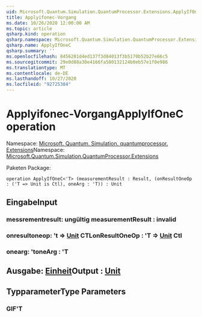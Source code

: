 ```yaml
---
uid: Microsoft.Quantum.Simulation.QuantumProcessor.Extensions.ApplyIfOneC
title: Applyifonec-Vorgang
ms.date: 10/26/2020 12:00:00 AM
ms.topic: article
qsharp.kind: operation
qsharp.namespace: Microsoft.Quantum.Simulation.QuantumProcessor.Extensions
qsharp.name: ApplyIfOneC
qsharp.summary: ''
ms.openlocfilehash: 8456201d4ed137f3d84013f3b5170b52b27e66c5
ms.sourcegitcommit: 29e0d88a30e4166fa580132124b0eb57e1f0e986
ms.translationtype: MT
ms.contentlocale: de-DE
ms.lasthandoff: 10/27/2020
ms.locfileid: "92725384"
---
```

# <a name="applyifonec-operation"></a><span data-ttu-id="c8e2f-102">Applyifonec-Vorgang</span><span class="sxs-lookup"><span data-stu-id="c8e2f-102">ApplyIfOneC operation</span></span>

<span data-ttu-id="c8e2f-103">Namespace: [Microsoft. Quantum. Simulation. quantumprocessor. Extensions](xref:Microsoft.Quantum.Simulation.QuantumProcessor.Extensions)</span><span class="sxs-lookup"><span data-stu-id="c8e2f-103">Namespace: [Microsoft.Quantum.Simulation.QuantumProcessor.Extensions](xref:Microsoft.Quantum.Simulation.QuantumProcessor.Extensions)</span></span>

<span data-ttu-id="c8e2f-104">Paketen [](https://nuget.org/packages/)</span><span class="sxs-lookup"><span data-stu-id="c8e2f-104">Package: [](https://nuget.org/packages/)</span></span>




```qsharp
operation ApplyIfOneC<'T> (measurementResult : Result, (onResultOneOp : ('T => Unit is Ctl), oneArg : 'T)) : Unit
```


## <a name="input"></a><span data-ttu-id="c8e2f-105">Eingabe</span><span class="sxs-lookup"><span data-stu-id="c8e2f-105">Input</span></span>

### <a name="measurementresult--__invalidresult__"></a><span data-ttu-id="c8e2f-106">messrementresult: __ungültig <Result>__</span><span class="sxs-lookup"><span data-stu-id="c8e2f-106">measurementResult : __invalid<Result>__</span></span>




### <a name="onresultoneop--t--unit-ctl"></a><span data-ttu-id="c8e2f-107">onresultoneop: 't => [Unit](xref:microsoft.quantum.lang-ref.unit) CTL</span><span class="sxs-lookup"><span data-stu-id="c8e2f-107">onResultOneOp : 'T => [Unit](xref:microsoft.quantum.lang-ref.unit) Ctl</span></span>




### <a name="onearg--t"></a><span data-ttu-id="c8e2f-108">onearg: 't</span><span class="sxs-lookup"><span data-stu-id="c8e2f-108">oneArg : 'T</span></span>





## <a name="output--unit"></a><span data-ttu-id="c8e2f-109">Ausgabe: [Einheit](xref:microsoft.quantum.lang-ref.unit)</span><span class="sxs-lookup"><span data-stu-id="c8e2f-109">Output : [Unit](xref:microsoft.quantum.lang-ref.unit)</span></span>



## <a name="type-parameters"></a><span data-ttu-id="c8e2f-110">Typparameter</span><span class="sxs-lookup"><span data-stu-id="c8e2f-110">Type Parameters</span></span>

### <a name="t"></a><span data-ttu-id="c8e2f-111">GIF</span><span class="sxs-lookup"><span data-stu-id="c8e2f-111">'T</span></span>

